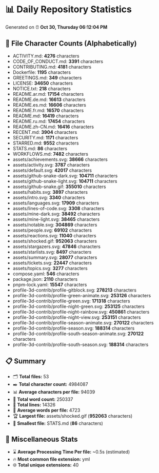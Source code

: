 # 📊 Daily Repository Statistics
Generated on ⏰ **Oct 30, Thursday 06:12:04 PM**

## 📂 File Character Counts (Alphabetically)
- ACTIVITY.md: **4276** characters
- CODE_OF_CONDUCT.md: **3391** characters
- CONTRIBUTING.md: **4181** characters
- Dockerfile: **1195** characters
- GREETINGS.md: **349** characters
- LICENSE: **34650** characters
- NOTICE.txt: **218** characters
- README.ar.md: **17154** characters
- README.de.md: **16613** characters
- README.es.md: **16606** characters
- README.fr.md: **16570** characters
- README.md: **16419** characters
- README.ru.md: **17454** characters
- README.zh-CN.md: **16416** characters
- RECENT.md: **3904** characters
- SECURITY.md: **1171** characters
- STARRED.md: **9552** characters
- STATS.md: **86** characters
- WORKFLOWS.md: **7482** characters
- assets/achievements.svg: **38666** characters
- assets/activity.svg: **3787** characters
- assets/default.svg: **42017** characters
- assets/github-snake-dark.svg: **104711** characters
- assets/github-snake-light.svg: **104711** characters
- assets/github-snake.gif: **355010** characters
- assets/habits.svg: **3897** characters
- assets/intro.svg: **3340** characters
- assets/languages.svg: **17909** characters
- assets/lines-of-code.svg: **3308** characters
- assets/mine-dark.svg: **38492** characters
- assets/mine-light.svg: **38465** characters
- assets/notable.svg: **304869** characters
- assets/people.svg: **69102** characters
- assets/reactions.svg: **11040** characters
- assets/shocked.gif: **952063** characters
- assets/stargazers.svg: **47846** characters
- assets/starlists.svg: **8497** characters
- assets/summary.svg: **28077** characters
- assets/tickets.svg: **22447** characters
- assets/topics.svg: **3277** characters
- compose.yaml: **546** characters
- package.json: **2110** characters
- pnpm-lock.yaml: **15547** characters
- profile-3d-contrib/profile-gitblock.svg: **278213** characters
- profile-3d-contrib/profile-green-animate.svg: **253126** characters
- profile-3d-contrib/profile-green.svg: **171318** characters
- profile-3d-contrib/profile-night-green.svg: **253125** characters
- profile-3d-contrib/profile-night-rainbow.svg: **450861** characters
- profile-3d-contrib/profile-night-view.svg: **253151** characters
- profile-3d-contrib/profile-season-animate.svg: **270122** characters
- profile-3d-contrib/profile-season.svg: **188314** characters
- profile-3d-contrib/profile-south-season-animate.svg: **270122** characters
- profile-3d-contrib/profile-south-season.svg: **188314** characters

## 📋 Summary
- 🗂️ **Total files:** 53
- ✒️ **Total character count:** 4984087
- 📊 **Average characters per file:** 94039
- 📝 **Total word count:** 250337
- 🧾 **Total lines:** 14326
- 📐 **Average words per file:** 4723
- 🏆 **Largest file:** assets/shocked.gif (**952063** characters)
- 🥉 **Smallest file:** STATS.md (**86** characters)

## 🌟 Miscellaneous Stats
- ⌛ **Average Processing Time Per file:** ~0.5s (estimated)
- 🔥 **Most common file extension:** yml
- 🌐 **Total unique extensions:** 40
